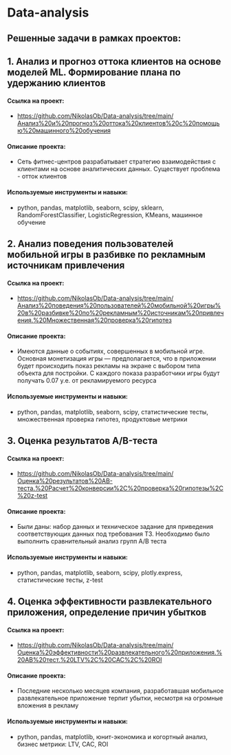 # Data-analysis
## Решенные задачи в рамках проектов:
## 1. Анализ и прогноз оттока клиентов на основе моделей ML. Формирование плана по удержанию клиентов
#### Сcылка на проект: 
- <https://github.com/NikolasOb/Data-analysis/tree/main/Анализ%20и%20прогноз%20оттока%20клиентов%20с%20помощью%20машинного%20обучения>
#### Описание проекта: 
- Сеть фитнес-центров разрабатывает стратегию взаимодействия с клиентами на основе аналитических данных. Существует проблема - отток клиентов
#### Используемые инструменты и навыки: 
- python, pandas, matplotlib, seaborn, scipy, sklearn, RandomForestClassifier, LogisticRegression, KMeans, машинное обучение

## 2. Анализ поведения пользователей мобильной игры в разбивке по рекламным источникам привлечения
#### Сcылка на проект:
- <https://github.com/NikolasOb/Data-analysis/tree/main/Анализ%20поведения%20пользователей%20мобильной%20игры%20в%20разбивке%20по%20рекламным%20источникам%20привлечения.%20Множественная%20проверка%20гипотез>
#### Описание проекта: 
- Имеются данные о событиях, совершенных в мобильной игре. Основная монетизация игры — предполагается, что в приложении будет происходить показ рекламы на экране с выбором типа объекта для постройки. С каждого показа разработчики игры будут получать 0.07 у.е. от рекламируемого ресурса
#### Используемые инструменты и навыки: 
- python, pandas, matplotlib, seaborn, scipy, статистические тесты, множественная проверка гипотез, продуктовые метрики

## 3. Оценка результатов A/B-теста
#### Сcылка на проект:
- <https://github.com/NikolasOb/Data-analysis/tree/main/Оценка%20результатов%20AB-теста.%20Расчет%20конверсии%2C%20проверка%20гипотезы%2C%20z-test>
#### Описание проекта: 
- Были даны: набор данных и техническое задание для приведения соответствующих данных под требования ТЗ. Необходимо было выполнить сравнительный анализ групп A/B теста
#### Используемые инструменты и навыки: 
- python, pandas, matplotlib, seaborn, scipy, plotly.express, статистические тесты, z-test

## 4. Оценка эффективности развлекательного приложения, определение причин убытков
#### Сcылка на проект:
- <https://github.com/NikolasOb/Data-analysis/tree/main/Оценка%20эффективности%20развлекательного%20приложения.%20АВ%20тест.%20LTV%2C%20CAC%2C%20ROI>
#### Описание проекта: 
- Последние несколько месяцев компания, разработавшая мобильное развлекательное приложение терпит убытки, несмотря на огромные вложения в рекламу
#### Используемые инструменты и навыки: 
- python, pandas, matplotlib, юнит-экономика и когортный анализ, бизнес метрики: LTV, CAC, ROI

